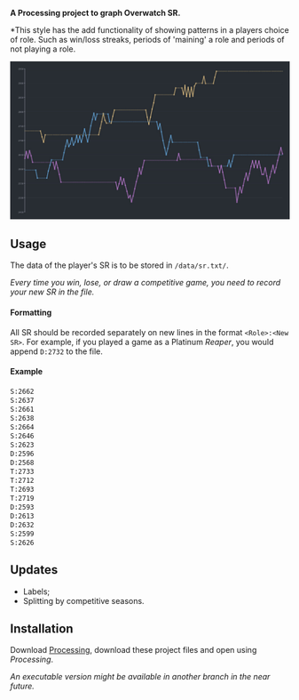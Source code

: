 **A Processing project to graph Overwatch SR.**

*This style has the add functionality of showing patterns in a players choice of role. Such as win/loss streaks, periods of 'maining' a role and periods of not playing a role. 

![](output.jpg)

## Usage
The data of the player's SR is to be stored in `/data/sr.txt/`.

*Every time you win, lose, or draw a competitive game, you need to record your new SR in the file.*

#### Formatting
All SR should be recorded separately on new lines in the format `<Role>:<New SR>`. For example, if you played a game as a Platinum *Reaper*, you would append `D:2732` to the file. 

#### Example
```
S:2662
S:2637
S:2661
S:2638
S:2664
S:2646
S:2623
D:2596
D:2568
T:2733
T:2712
T:2693
T:2719
D:2593
D:2613
D:2632
S:2599
S:2626
```

## Updates
* Labels;
* Splitting by competitive seasons.

## Installation
Download [Processing](https://processing.org/), download these project files and open using *Processing*.

*An executable version might be available in another branch in the near future.*
